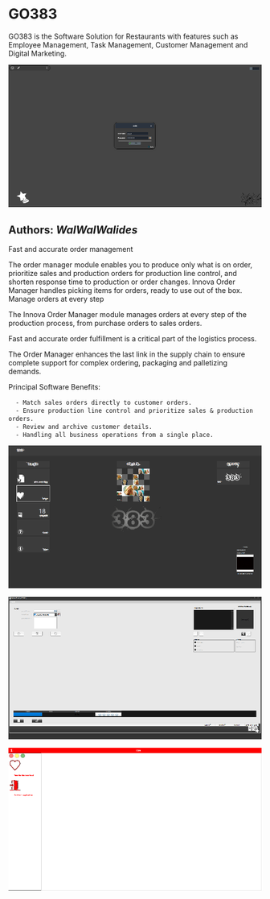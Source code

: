 # GO383
GO383 is the Software Solution for Restaurants with features such as Employee Management, Task Management, Customer Management and Digital Marketing.

![](Img/GO383_1.png)


**Authors:**  *WalWalWalides*
------


Fast and accurate order management

The order manager module enables you to produce only what is on order, prioritize sales and production orders for production line control, and shorten response time to production or order changes. Innova Order Manager handles picking items for orders, ready to use out of the box.
Manage orders at every step

The Innova Order Manager module manages orders at every step of the production process, from purchase orders to sales orders.

Fast and accurate order fulfillment is a critical part of the logistics process.

The Order Manager enhances the last link in the supply chain to ensure complete support for complex ordering, packaging and palletizing demands.




Principal Software Benefits:

      - Match sales orders directly to customer orders.
      - Ensure production line control and prioritize sales & production orders.
      - Review and archive customer details. 
      - Handling all business operations from a single place.
      
      
![](Img/GO383_2.png)

![](Img/GO383_3.png)

![](Img/GO383_4.png)
      

    



